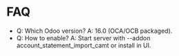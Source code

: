 # FAQ

- Q: Which Odoo version? A: 16.0 (OCA/OCB packaged).
- Q: How to enable? A: Start server with --addon account_statement_import_camt or install in UI.
